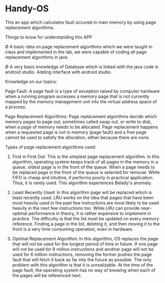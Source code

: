 # Handy-OS
This an app which calculates fault occured in main memory by using page replacement algorithms.


Things to know for understanding this APP

Ø A basic idea on page replacement algorithms which we were taught in class and implemented in the lab, we were capable of coding all     page replacement algorithms in java.

Ø A very basic knowledge of Database which is linked with the java code in android studio.
  Adding interface with android studio.



Knowledge on our topics:

Page Fault:
             A page fault is a type of exception raised by computer hardware when a running program accesses a memory page that is not currently mapped by the memory management unit into the virtual address space of a process.


Page Replacement Algorithms:
                        Page replacement algorithms decide which memory pages to page out, sometimes called swap out, or write to disk, when a page of memory needs to be allocated. Page replacement happens when a requested page is not in memory (page fault) and a free page cannot be used to satisfy the allocation, either because there are none.


Types of page replacement algorithms used:


1. First in First Out: 
                   This is the simplest page replacement algorithm. In this algorithm, operating system keeps track of all pages in the memory in a queue, oldest page is in the front of the queue. When a page needs to be replaced page in the front of the queue is selected for removal. While FIFO is cheap and intuitive, it performs poorly in practical application. Thus, it is rarely used. This algorithm experiences Belady's anomaly.


2. Least Recently Used: 
                   In this algorithm page will be replaced which is least recently used. LRU works on the idea that pages that have been most heavily used in the past few instructions are most likely to be used heavily in the next few instructions too. While LRU can provide near-optimal performance in theory, it is rather expensive to implement in practice. The difficulty is that the list must be updated on every memory reference. Finding a page in the list, deleting it, and then moving it to the front is a very time consuming operation, even in hardware.
                   
                   
3. Optimal Replacement Algorithm:
                              In this algorithm, OS replaces the page that will not be used for the longest period of time in future. If one page will not be used for 8 million instructions and another page will not be used for 6 million instructions, removing the former pushes the page fault that will fetch it back as far into the future as possible. The only problem with this algorithm is that it is unrealizable. At the time of the page fault, the operating system has no way of knowing when each of the pages will be referenced next.
